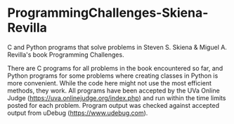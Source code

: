 # ProgrammingChallenges-Skiena-Revilla
C and Python programs that solve problems in Steven S. Skiena &amp; Miguel A. Revilla's book Programming Challenges.

There are C programs for all problems in the book encountered so far, and Python programs for some problems where creating classes in Python is more convenient. While the code here might not use the most efficient methods, they work. All programs have been accepted by the UVa Online Judge (https://uva.onlinejudge.org/index.php) and run within the time limits posted for each problem. Program output was checked against accepted output from uDebug (https://www.udebug.com).
